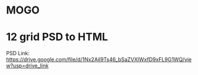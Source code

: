 # MOGO
# 12 grid PSD to HTML

PSD Link: https://drive.google.com/file/d/1Nx2Ail9Ts46_bSaZVXlWxfD9xFL9G1WQ/view?usp=drive_link

